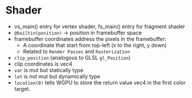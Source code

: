 # Shader
- vs_main() entry for vertex shader, fs_main() entry for fragment shader
- `@builtin(position)` -> position in framebuffer space 
- framebuffer coordinates address the pixels in the framebuffer:
    * A coordinate that start from top-left (x to the right, y down) 
    * Related to `Render Passes` and `Rasterization`
- `clip_position` (analogous to GLSL `gl_Position`)
- clip coordinates is vec4
- `var` is mut but statically type
- `let` is not mut but dynamically type
- `location(0)` tells WGPU to store the return value vec4 in the first color target.



